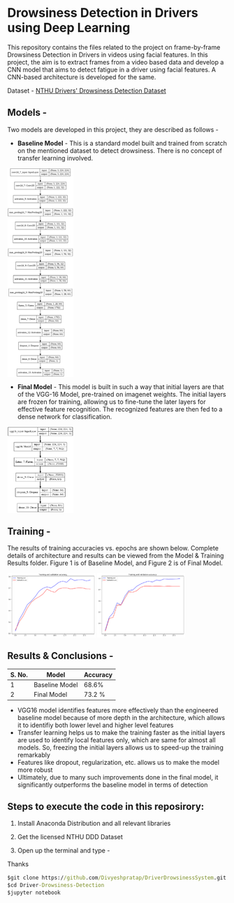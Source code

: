 # Drowsiness Detection in Drivers using Deep Learning

This repository contains the files related to the project on frame-by-frame Drowsiness Detection in Drivers in videos using facial features. In this project, the aim is to extract frames from a video based data and develop a CNN model that aims to detect fatigue in a driver using facial features. A CNN-based architecture is developed for the same.

Dataset - [NTHU Drivers' Drowsiness Detection Dataset](http://cv.cs.nthu.edu.tw/php/callforpaper/datasets/DDD/)

## Models -

Two models are developed in this project, they are described as follows -

- **Baseline Model** - This is a standard model built and trained from scratch on the mentioned dataset to detect drowsiness. There is no concept of transfer learning involved.

<img src="/Model & Training Results/Baseline_Model.png" align="center" width="30%"/>

- **Final Model** - This model is built in such a way that initial layers are that of the VGG-16 Model, pre-trained on imagenet weights. The initial layers are frozen for training, allowing us to fine-tune the later layers for effective feature recognition. The recognized features are then fed to a dense network for classification.

<img src="/Model & Training Results/Final_Model.png" align="center" width="30%"/>

## Training -

The results of training accuracies vs. epochs are shown below. Complete details of architecture and results can be viewed from the Model & Training Results folder. Figure 1 is of Baseline Model, and Figure 2 is of Final Model.

<img src="/Model & Training Results/Baseline_Acc.png" align="center" width="40%"/>
<img src="/Model & Training Results/Final_acc.png" align="center" width="40%"/>

## Results & Conclusions -

| S. No. | Model          | Accuracy |
| ------ | -------------- | -------- |
| 1      | Baseline Model | 68.6%    |
| 2      | Final Model    | 73.2 %   |

- VGG16 model identifies features more effectively than the engineered baseline model because of more depth in the architecture, which allows it to identifiy both lower level and higher level features
- Transfer learning helps us to make the training faster as the initial layers are used to identify local features only, which are same for almost all models. So, freezing the initial layers allows us to speed-up the training remarkably
- Features like dropout, regularization, etc. allows us to make the model more robust
- Ultimately, due to many such improvements done in the final model, it significantly outperforms the baseline model in terms of detection

## Steps to execute the code in this reposirory:

1. Install Anaconda Distribution and all relevant libraries

2. Get the licensed NTHU DDD Dataset

3. Open up the terminal and type -

Thanks

```cmd
$git clone https://github.com/Divyeshpratap/DriverDrowsinessSystem.git
$cd Driver-Drowsiness-Detection
$jupyter notebook
```
